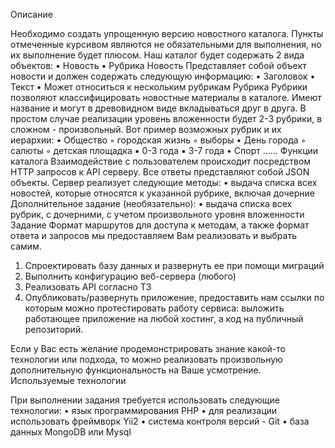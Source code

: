 Описание
 
Необходимо создать упрощенную версию новостного каталога.
Пункты отмеченные курсивом являются не обязательными для выполнения, но их выполнение будет плюсом.
Наш каталог будет содержать 2 вида объектов:
	• Новость
	• Рубрика
Новость
Представляет собой объект новости и должен содержать следующую информацию:
 	• Заголовок
	• Текст
	• Может относиться к нескольким рубрикам
Рубрика
 Рубрики позволяют классифицировать новостные материалы в каталоге. Имеют название и могут в древовидном виде вкладываться друг в друга. В простом случае реализации уровень вложенности будет 2-3 рубрики, в сложном - произвольный. Вот пример возможных рубрик и их иерархии:
 	• Общество
    	◦ городская жизнь
    	◦ выборы
	• День города
   	 ◦ салюты
    	◦ детская площадка
        	▪ 0-3 года
        	▪ 3-7 года
	• Спорт
……
Функции каталога
 Взаимодействие с пользователем происходит посредством HTTP запросов к API серверу. Все ответы представляют собой JSON объекты. Сервер реализует следующие методы:
 	• выдача списка всех новостей, которые относятся к указанной рубрике, включая дочерние
Дополнительное задание (необязательно):
	•  выдача списка всех рубрик, с дочерними, с учетом произвольного уровня вложенности
   Задание
Формат маршрутов для доступа к методам, а также формат ответа и запросов мы предоставляем Вам реализовать и выбрать самим.
 1. Спроектировать базу данных и развернуть ее при помощи миграций
2. Выполнить конфигурацию веб-сервера (любого)
3. Реализовать API согласно ТЗ
4. Опубликовать/развернуть приложение, предоставить нам ссылки по которым можно протестировать работу сервиса: выложить работающее приложение на любой хостинг, а код на публичный репозиторий.
 
Если у Вас есть желание продемонстрировать знание какой-то технологии или подхода, то можно реализовать произвольную дополнительную функциональность на Ваше усмотрение.
Используемые технологии
        	
При выполнении задания требуется использовать следующие технологии:
	• язык программирования PHP
	• для реализации использовать фреймворк Yii2
	• система контроля версий - Git
	• база данных MongoDB или Mysql
